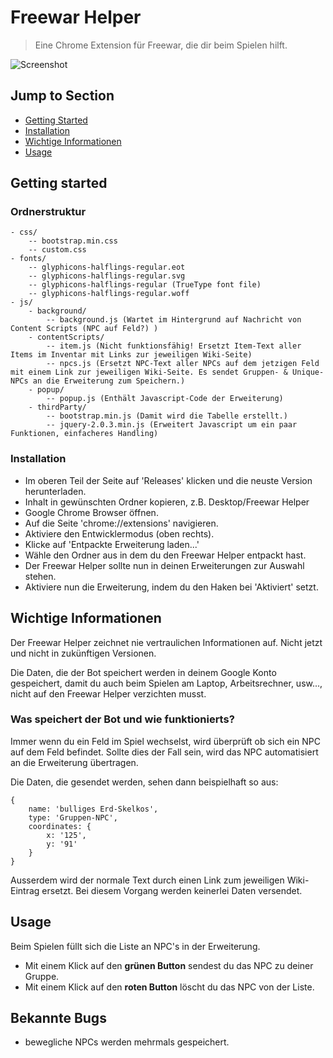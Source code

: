 # Freewar Helper
> Eine Chrome Extension für Freewar, die dir beim Spielen hilft.

![Screenshot](http://i.imgur.com/GA0KXRG.png)

## Jump to Section

* [Getting Started](#getting-started)
* [Installation](#installation)
* [Wichtige Informationen](#wichtige-informationen)
* [Usage](#usage)

## Getting started

### Ordnerstruktur

	- css/
		-- bootstrap.min.css
		-- custom.css
	- fonts/
		-- glyphicons-halflings-regular.eot
        -- glyphicons-halflings-regular.svg
        -- glyphicons-halflings-regular (TrueType font file)
        -- glyphicons-halflings-regular.woff
	- js/
		- background/
			-- background.js (Wartet im Hintergrund auf Nachricht von Content Scripts (NPC auf Feld?) )
		- contentScripts/
			-- item.js (Nicht funktionsfähig! Ersetzt Item-Text aller Items im Inventar mit Links zur jeweiligen Wiki-Seite)
			-- npcs.js (Ersetzt NPC-Text aller NPCs auf dem jetzigen Feld mit einem Link zur jeweiligen Wiki-Seite. Es sendet Gruppen- & Unique-NPCs an die Erweiterung zum Speichern.)
		- popup/
			-- popup.js (Enthält Javascript-Code der Erweiterung)
		- thirdParty/
			-- bootstrap.min.js (Damit wird die Tabelle erstellt.)
			-- jquery-2.0.3.min.js (Erweitert Javascript um ein paar Funktionen, einfacheres Handling)

### Installation

- Im oberen Teil der Seite auf 'Releases' klicken und die neuste Version herunterladen.
- Inhalt in gewünschten Ordner kopieren, z.B. Desktop/Freewar Helper
- Google Chrome Browser öffnen.
- Auf die Seite 'chrome://extensions' navigieren.
- Aktiviere den Entwicklermodus (oben rechts).
- Klicke auf 'Entpackte Erweiterung laden...'
- Wähle den Ordner aus in dem du den Freewar Helper entpackt hast.
- Der Freewar Helper sollte nun in deinen Erweiterungen zur Auswahl stehen.
- Aktiviere nun die Erweiterung, indem du den Haken bei 'Aktiviert' setzt.

## Wichtige Informationen

Der Freewar Helper zeichnet nie vertraulichen Informationen auf. Nicht jetzt und nicht in zukünftigen Versionen.

Die Daten, die der Bot speichert werden in deinem Google Konto gespeichert, damit du auch beim Spielen am Laptop, Arbeitsrechner, usw..., nicht auf den Freewar Helper verzichten musst. 

### Was speichert der Bot und wie funktionierts?

Immer wenn du ein Feld im Spiel wechselst, wird überprüft ob sich ein NPC auf dem Feld befindet. Sollte dies der Fall sein, wird das NPC automatisiert an die Erweiterung übertragen.

Die Daten, die gesendet werden, sehen dann beispielhaft so aus:

```
{
	name: 'bulliges Erd-Skelkos',
	type: 'Gruppen-NPC',
	coordinates: {
		x: '125',
		y: '91'
	}
}
```

Ausserdem wird der normale Text durch einen Link zum jeweiligen Wiki-Eintrag ersetzt. Bei diesem Vorgang werden keinerlei Daten versendet.

## Usage

Beim Spielen füllt sich die Liste an NPC's in der Erweiterung. 
- Mit einem Klick auf den **grünen Button** sendest du das NPC zu deiner Gruppe. 
- Mit einem Klick auf den **roten Button** löscht du das NPC von der Liste.

## Bekannte Bugs

- bewegliche NPCs werden mehrmals gespeichert. 
	




